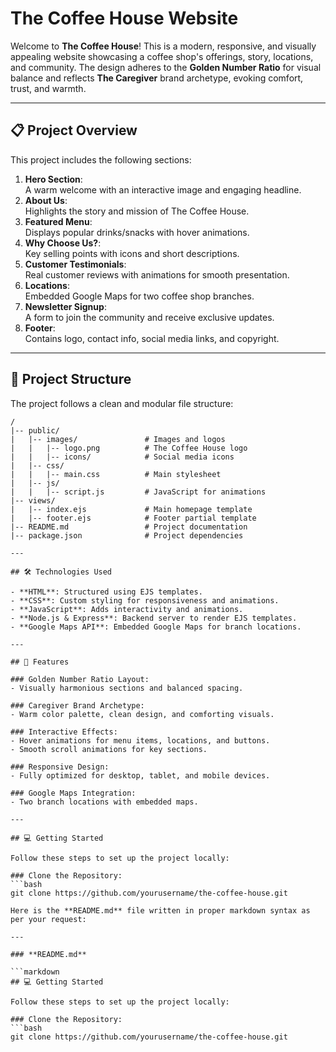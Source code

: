 # The Coffee House Website

Welcome to **The Coffee House**! This is a modern, responsive, and visually appealing website showcasing a coffee shop's offerings, story, locations, and community. The design adheres to the **Golden Number Ratio** for visual balance and reflects **The Caregiver** brand archetype, evoking comfort, trust, and warmth.

---

## 📋 Project Overview

This project includes the following sections:

1. **Hero Section**:  
   A warm welcome with an interactive image and engaging headline.
2. **About Us**:  
   Highlights the story and mission of The Coffee House.
3. **Featured Menu**:  
   Displays popular drinks/snacks with hover animations.
4. **Why Choose Us?**:  
   Key selling points with icons and short descriptions.
5. **Customer Testimonials**:  
   Real customer reviews with animations for smooth presentation.
6. **Locations**:  
   Embedded Google Maps for two coffee shop branches.
7. **Newsletter Signup**:  
   A form to join the community and receive exclusive updates.
8. **Footer**:  
   Contains logo, contact info, social media links, and copyright.

---

## 📂 Project Structure

The project follows a clean and modular file structure:

```plaintext
/
|-- public/
|   |-- images/               # Images and logos
|   |   |-- logo.png          # The Coffee House logo
|   |   |-- icons/            # Social media icons
|   |-- css/
|   |   |-- main.css          # Main stylesheet
|   |-- js/
|   |   |-- script.js         # JavaScript for animations
|-- views/
|   |-- index.ejs             # Main homepage template
|   |-- footer.ejs            # Footer partial template
|-- README.md                 # Project documentation
|-- package.json              # Project dependencies

---

## 🛠️ Technologies Used

- **HTML**: Structured using EJS templates.
- **CSS**: Custom styling for responsiveness and animations.
- **JavaScript**: Adds interactivity and animations.
- **Node.js & Express**: Backend server to render EJS templates.
- **Google Maps API**: Embedded Google Maps for branch locations.

---

## 🚀 Features

### Golden Number Ratio Layout:
- Visually harmonious sections and balanced spacing.

### Caregiver Brand Archetype:
- Warm color palette, clean design, and comforting visuals.

### Interactive Effects:
- Hover animations for menu items, locations, and buttons.
- Smooth scroll animations for key sections.

### Responsive Design:
- Fully optimized for desktop, tablet, and mobile devices.

### Google Maps Integration:
- Two branch locations with embedded maps.

---

## 💻 Getting Started

Follow these steps to set up the project locally:

### Clone the Repository:
```bash
git clone https://github.com/yourusername/the-coffee-house.git

Here is the **README.md** file written in proper markdown syntax as per your request:

---

### **README.md**

```markdown
## 💻 Getting Started

Follow these steps to set up the project locally:

### Clone the Repository:
```bash
git clone https://github.com/yourusername/the-coffee-house.git
```
